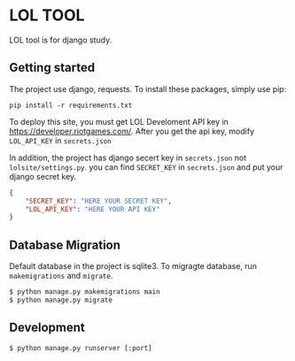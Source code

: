 # LOL TOOL

LOL tool is for django study.

## Getting started
The project use django, requests. To install these packages, simply use pip:
```
pip install -r requirements.txt
```

To deploy this site, you must get LOL Develoment API key in https://developer.riotgames.com/.
After you get the api key, modify `LOL_API_KEY` in `secrets.json`

In addition, the project has django secert key in `secrets.json` not `lolsite/settings.py`. 
you can find `SECRET_KEY` in `secrets.json` and put your django secret key.

```json
{
    "SECRET_KEY": "HERE YOUR SECRET KEY",
    "LOL_API_KEY": "HERE YOUR API KEY"
}
```

## Database Migration

Default database in the project is sqlite3.
To migragte database, run `makemigrations` and `migrate`.

```bash
$ python manage.py makemigrations main
$ python manage.py migrate 
```

## Development
```
$ python manage.py runserver [:port]
```